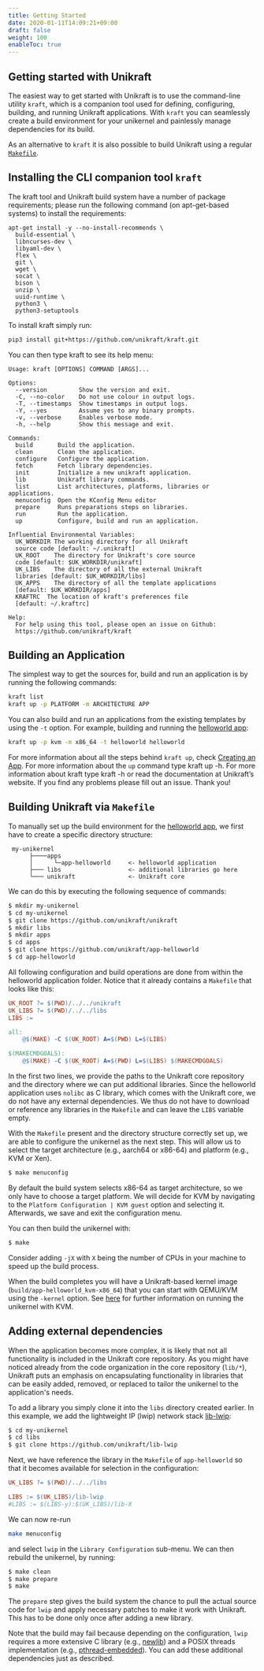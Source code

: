 ```yaml
---
title: Getting Started
date: 2020-01-11T14:09:21+09:00
draft: false
weight: 100
enableToc: true
---
```


## Getting started with Unikraft

The easiest way to get started with Unikraft is to use the command-line utility
`kraft`, which is a companion tool used for defining, configuring, building, and
running Unikraft applications.  With `kraft` you can seamlessly create a build
environment for your unikernel and painlessly manage dependencies for its build.

As an alternative to `kraft` it is also possible to build Unikraft using a regular [`Makefile`](docs/getting-started/#building-unikraft-via-makefile).

## Installing the CLI companion tool `kraft`

The kraft tool and Unikraft build system have a number of package requirements;
please run the following command (on apt-get-based systems) to install the
requirements:

```shell-script
apt-get install -y --no-install-recommends \
  build-essential \
  libncurses-dev \
  libyaml-dev \
  flex \
  git \
  wget \
  socat \
  bison \
  unzip \
  uuid-runtime \
  python3 \
  python3-setuptools
```

To install kraft simply run:

```bash
pip3 install git+https://github.com/unikraft/kraft.git
```

You can then type kraft to see its help menu:
```text
Usage: kraft [OPTIONS] COMMAND [ARGS]...

Options:
  --version         Show the version and exit.
  -C, --no-color    Do not use colour in output logs.
  -T, --timestamps  Show timestamps in output logs.
  -Y, --yes         Assume yes to any binary prompts.
  -v, --verbose     Enables verbose mode.
  -h, --help        Show this message and exit.

Commands:
  build       Build the application.
  clean       Clean the application.
  configure   Configure the application.
  fetch       Fetch library dependencies.
  init        Initialize a new unikraft application.
  lib         Unikraft library commands.
  list        List architectures, platforms, libraries or applications.
  menuconfig  Open the KConfig Menu editor
  prepare     Runs preparations steps on libraries.
  run         Run the application.
  up          Configure, build and run an application.

Influential Environmental Variables:
  UK_WORKDIR The working directory for all Unikraft
  source code [default: ~/.unikraft]
  UK_ROOT    The directory for Unikraft's core source
  code [default: $UK_WORKDIR/unikraft]
  UK_LIBS    The directory of all the external Unikraft
  libraries [default: $UK_WORKDIR/libs]
  UK_APPS    The directory of all the template applications
  [default: $UK_WORKDIR/apps]
  KRAFTRC  The location of kraft's preferences file
  [default: ~/.kraftrc]

Help:
  For help using this tool, please open an issue on Github:
  https://github.com/unikraft/kraft
```

## Building an Application

The simplest way to get the sources for, build and run an application is by running the following commands:

```bash
kraft list
kraft up -p PLATFORM -m ARCHITECTURE APP
```

You can also build and run an applications from the existing templates by using the `-t` option.
For example, building and running the [helloworld app](https://github.com/unikraft/app-helloworld):

```bash
kraft up -p kvm -m x86_64 -t helloworld helloworld
```

For more information about all the steps behind `kraft up`, check [Creating an App](docs/usage/init).
For more information about the `up` command type kraft up -h.
For more information about kraft type kraft -h or read the documentation at Unikraft’s website.
If you find any problems please fill out an issue. Thank you!

## Building Unikraft via `Makefile`

To manually set up the build environment for the [helloworld app](https://github.com/unikraft/app-helloworld), we first have to create a specific directory structure:
```
 my-unikernel
      ├────apps
      │      └─app-helloworld     <- helloworld application
      ├─── libs                   <- additional libraries go here
      └─── unikraft               <- Unikraft core
```
We can do this by executing the following sequence of commands:
```bash
$ mkdir my-unikernel
$ cd my-unikernel
$ git clone https://github.com/unikraft/unikraft
$ mkdir libs
$ mkdir apps
$ cd apps
$ git clone https://github.com/unikraft/app-helloworld
$ cd app-helloworld
```
All following configuration and build operations are done from within the helloworld application folder.
Notice that it already contains a `Makefile` that looks like this:
```Makefile
UK_ROOT ?= $(PWD)/../../unikraft
UK_LIBS ?= $(PWD)/../../libs
LIBS :=

all:
	@$(MAKE) -C $(UK_ROOT) A=$(PWD) L=$(LIBS)

$(MAKECMDGOALS):
	@$(MAKE) -C $(UK_ROOT) A=$(PWD) L=$(LIBS) $(MAKECMDGOALS)
```
In the first two lines, we provide the paths to the Unikraft core repository and the directory where we can put additional libraries.
Since the helloworld application uses `nolibc` as C library, which comes with the Unikraft core, we do not have any external dependencies.
We thus do not have to download or reference any libraries in the `Makefile` and can leave the `LIBS` variable empty.


With the `Makefile` present and the directory structure correctly set up, we are able to configure the unikernel as the next step.
This will allow us to select the target architecture (e.g., aarch64 or x86-64) and platform (e.g., KVM or Xen).
```bash
$ make menuconfig
```
By default the build system selects x86-64 as target architecture, so we only have to choose a target platform.
We will decide for KVM by navigating to the `Platform Configuration | KVM guest` option and selecting it.
Afterwards, we save and exit the configuration menu.

You can then build the unikernel with:
```bash
$ make
```
Consider adding `-jX` with `X` being the number of CPUs in your machine to speed up the build process.

When the build completes you will have a Unikraft-based kernel image (`build/app-helloworld_kvm-x86_64`) that you can start with QEMU/KVM using the `-kernel` option.
See [here](docs/operations/plats/kvm) for further information on running the unikernel with KVM.

## Adding external dependencies

When the application becomes more complex, it is likely that not all functionality is included in the Unikraft core repository.
As you might have noticed already from the code organization in the core repository (`lib/*`), Unikraft puts an emphasis on encapsulating functionality in libraries that can be easily added, removed, or replaced to tailor the unikernel to the application's needs.

To add a library you simply clone it into the `libs` directory created earlier.
In this example, we add the lightweight IP (lwip) network stack [lib-lwip](https://github.com/unikraft/lib-lwip):
```bash
$ cd my-unikernel
$ cd libs
$ git clone https://github.com/unikraft/lib-lwip
```
Next, we have reference the library in the `Makefile` of `app-helloworld` so that it becomes available for selection in the configuration:
```Makefile
UK_LIBS ?= $(PWD)/../../libs

LIBS := $(UK_LIBS)/lib-lwip
#LIBS := $(LIBS-y):$(UK_LIBS)/lib-X
```
We can now re-run
```bash
make menuconfig
```
and select `lwip` in the `Library Configuration` sub-menu.
We can then rebuild the unikernel, by running:
```bash
$ make clean
$ make prepare
$ make
```
The `prepare` step gives the build system the chance to pull the actual source code for `lwip` and apply necessary patches to make it work with Unikraft. This has to be done only once after adding a new library.

Note that the build may fail because depending on the configuration, `lwip` requires a more extensive C library (e.g., [newlib](https://github.com/unikraft/lib-newlib)) and a POSIX threads implementation (e.g., [pthread-embedded](https://github.com/unikraft/lib-pthread-embedded)).
You can add these additional dependencies just as described.
